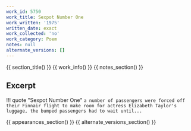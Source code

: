 ```yaml
---
work_id: 5750
work_title: Sexpot Number One
work_written: '1975'
written_date: exact
work_collected: 'no'
work_category: Poem
notes: null
alternate_versions: []
---
```


{{ section_title() }}
{{ work_info() }}
{{ notes_section() }}
## Excerpt
!!! quote "Sexpot Number One"
    ```
    a number of passengers were forced off
    their Finnair flight to make room for
    actress Elizabeth Taylor's luggage,
    the bumped passengers had to wait until...
    ```

{{ appearances_section() }}
{{ alternate_versions_section() }}